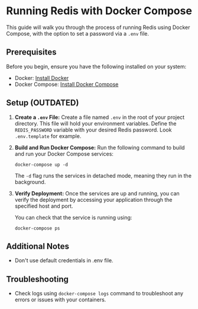 # Running Redis with Docker Compose

This guide will walk you through the process of running Redis using Docker Compose, with the option to set a password via a `.env` file.

## Prerequisites

Before you begin, ensure you have the following installed on your system:

- Docker: [Install Docker](https://docs.docker.com/get-docker/)
- Docker Compose: [Install Docker Compose](https://docs.docker.com/compose/install/)

## Setup (OUTDATED)

1. **Create a `.env` File:**
   Create a file named `.env` in the root of your project directory. This file will hold your environment variables. Define the `REDIS_PASSWORD` variable with your desired Redis password. Look `.env.template` for example.

2. **Build and Run Docker Compose:**
   Run the following command to build and run your Docker Compose services:
   ```
   docker-compose up -d
   ```

   The `-d` flag runs the services in detached mode, meaning they run in the background.

3. **Verify Deployment:**
   Once the services are up and running, you can verify the deployment by accessing your application through the specified host and port.

   You can check that the service is running using:
   ```
   docker-compose ps
   ```

## Additional Notes

- Don't use default credentials in .env file.

## Troubleshooting

- Check logs using `docker-compose logs` command to troubleshoot any errors or issues with your containers.